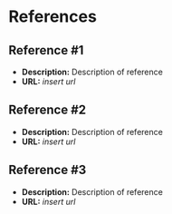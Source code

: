 # References

## Reference #1
- **Description:** Description of reference
- **URL:** *insert url*

## Reference #2
- **Description:** Description of reference
- **URL:** *insert url*

## Reference #3
- **Description:** Description of reference
- **URL:** *insert url*